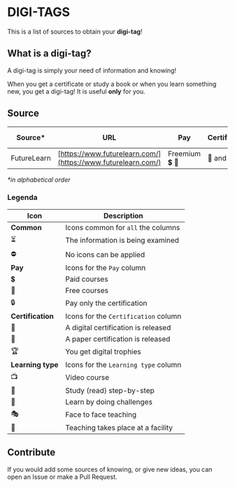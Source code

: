 # DIGI-TAGS

This is a list of sources to obtain your **digi-tag**!

## What is a digi-tag?

A digi-tag is simply your need of information and knowing!

When you get a certificate or study a book or when you learn something new, you get a digi-tag!
It is useful **only** for you.

## Source

| Source* | URL | Pay  | Certification | Learning type |
| ------- | --- | ---- | ------------- | ------------- |
| FutureLearn | [https://www.futurelearn.com/](https://www.futurelearn.com/) | Freemium :heavy_dollar_sign: :gift: | :scroll: and :pencil: | :tv: :walking:

_*in alphabetical order_

### Legenda

| Icon                     | Description                             |
| ------------------------ | --------------------------------------- |
| **Common**               | Icons common for `all` the columns      |
| :hourglass_flowing_sand: | The information is being examined       |
| :no_entry:               | No icons can be applied                 |
| **Pay**                  | Icons for the `Pay` column              |
| :heavy_dollar_sign:      | Paid courses                            |
| :gift:                   | Free courses                            |
| :lock:                   | Pay only the certification              |
| **Certification**        | Icons for the `Certification` column    |
| :scroll:                 | A digital certification is released     |
| :pencil:                 | A paper certification is released       |
| :trophy:                 | You get digital trophies                |
| **Learning type**        | Icons for the `Learning type` column    |
| :tv:                     | Video course                            |
| :walking:                | Study (read) step-by-step               | 
| :space_invader:          | Learn by doing challenges               |
| :performing_arts:        | Face to face teaching                   |
| :school:                 | Teaching takes place at a facility      |

## Contribute

If you would add some sources of knowing, or give new ideas, you can open an Issue or make a Pull Request.
